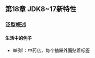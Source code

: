## 第18章 JDK8~17新特性                                                             


### 泛型概述        


#### 生活中的例子       

- 举例1：中药店，每个抽屉外面贴着标签